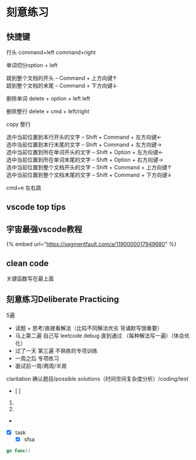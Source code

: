 # 刻意练习

## 快捷键

行头 command+left command+right

单词切分option + left

跳到整个文档的开头 – Command + 上方向键↑  
跳到整个文档的末尾 – Command + 下方向键↓

删除单词 delete + option + left   left

删除整行 delete + cmd + left/right

copy 整行 

选中当前位置到本行开头的文字 – Shift + Command + 左方向键←  
选中当前位置到本行末尾的文字 – Shift + Command + 左方向键→  
选中当前位置到所在单词开头的文字 – Shift + Option + 左方向键←  
选中当前位置到所在单词末尾的文字 – Shift + Option + 右方向键→  
选中当前位置到整个文档开头的文字 – Shift + Command + 上方向键↑  
选中当前位置到整个文档末尾的文字 – Shift + Command + 下方向键↓  


cmd+e 左右跳

## vscode top tips

## 宇宙最强vscode教程

{% embed url="https://segmentfault.com/a/1190000017949680" %}

## clean code

关键函数写在最上面



## 刻意练习Deliberate Practicing

5遍

* 读题 + 思考/直接看解法（比较不同解法优劣 背诵默写很重要）
* 马上第二遍 自己写 leetcode debug 直到通过 （每种解法写一遍）（体会优化）
* 过了一天 第三遍 不熟练的专项训练
* 一周之后 专项练习
* 面试前一周/两周/半周

claritation 确认题目/possible solutions（时间空间复杂度分析）/coding/test









* \[ \]   

1.       
2. 
* 
* [x] task
  * [x] sfsa

```go
go func()
```





